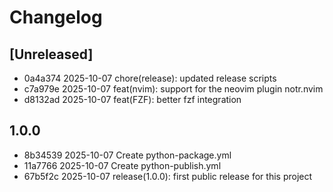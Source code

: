 # Changelog

## [Unreleased]

- 0a4a374 2025-10-07 chore(release): updated release scripts
- c7a979e 2025-10-07 feat(nvim): support for the neovim plugin notr.nvim
- d8132ad 2025-10-07 feat(FZF): better fzf integration

## 1.0.0

- 8b34539 2025-10-07 Create python-package.yml
- 11a7766 2025-10-07 Create python-publish.yml
- 67b5f2c 2025-10-07 release(1.0.0): first public release for this project
